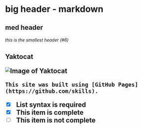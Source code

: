 <h1> big header - markdown 
<h2> med header
<h6> this is the smallest header (#6)

<h2> Yaktocat

![Image of Yaktocat](https://octodex.github.com/images/yaktocat.png)


```
This site was built using [GitHub Pages](https://github.com/skills).
```


- [x] List syntax is required
- [x] This item is complete
- [ ] This item is not complete
